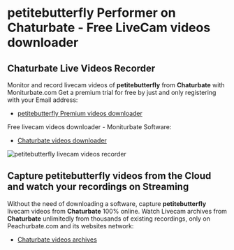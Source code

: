 # petitebutterfly Performer on Chaturbate - Free LiveCam videos downloader

## Chaturbate Live Videos Recorder

Monitor and record livecam videos of **petitebutterfly** from **Chaturbate** with Moniturbate.com
Get a premium trial for free by just and only registering with your Email address:
* [petitebutterfly Premium videos downloader](https://moniturbate.com/request-demo-licence-key.html)

Free livecam videos downloader - Moniturbate Software:
* [Chaturbate videos downloader](https://moniturbate.com/moniturbate-download-software.html)

![petitebutterfly livecam videos recorder](https://peachurnet.com/templates/moniturbate-software.png)


## Capture petitebutterfly videos from the Cloud and watch your recordings on Streaming

Without the need of downloading a software, capture **petitebutterfly** livecam videos from **Chaturbate** 100% online.
Watch Livecam archives from **Chaturbate** unlimitedly from thousands of existing recordings, only on Peachurbate.com and its websites network:
* [Chaturbate videos archives](https://peachurnet.com/)